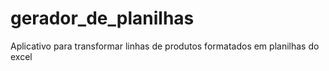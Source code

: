 # gerador_de_planilhas
 Aplicativo para transformar linhas de produtos formatados em planilhas do excel
